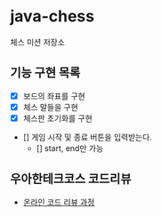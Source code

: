 # java-chess

체스 미션 저장소

## 기능 구현 목록

- [x] 보드의 좌표를 구현
- [x] 체스 말들을 구현
- [x] 체스판 초기화를 구현
- [] 게임 시작 및 종료 버튼을 입력받는다.
  - [] start, end만 가능

## 우아한테크코스 코드리뷰

- [온라인 코드 리뷰 과정](https://github.com/woowacourse/woowacourse-docs/blob/master/maincourse/README.md)
